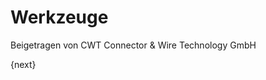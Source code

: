 # Werkzeuge
<span class="text-muted contributed-by">Beigetragen von CWT Connector & Wire Technology GmbH</span>

{next}
